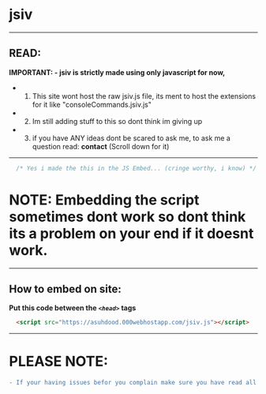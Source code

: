 # jsiv
---
## READ:
**IMPORTANT: - jsiv is strictly made using only javascript for now,**
- 1. This site wont host the raw jsiv.js file, its ment to host the extensions for it like "consoleCommands.jsiv.js"
- 2. Im still adding stuff to this so dont think im giving up
- 3. if you have ANY ideas dont be scared to ask me, to ask me a question read: **contact** (Scroll down for it)

---

```js
  /* Yes i made the this in the JS Embed... (cringe worthy, i know) */
```

# NOTE: Embedding the script sometimes dont work so dont think its a problem on your end if it doesnt work.
---
## How to embed on site: 
**Put this code between the _`<head>`_ tags**
```html
  <script src="https://asuhdood.000webhostapp.com/jsiv.js"></script>
```
---
# PLEASE NOTE:
```diff
- If your having issues befor you complain make sure you have read all the Notes -
```
